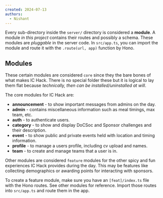 ```yaml
---
created: 2024-07-13
authors:
  - Nishant
---
```

Every sub-directory inside the `server/` directory is considered a **module**. A module *in this project* contains their routes and possibly a schema.
These modules are *pluggable* in the server code. In `src/app.ts`, you can import the module and route it with the `.route(url, app)` function by Hono.

## Modules

These certain modules are considered `core` since they the bare bones of what makes IC Hack. There is no special folder these but it is logical to lay them flat because *technically, then can be installed/uninstalled at will*.

The core modules for IC Hack are:
- **announcement** - to show important messages from admins on the day.
- **admin** - contains miscellaneous information such as meal timings, max team, etc.
- **auth** - to authenticate users.
- **category** - to show and display DoCSoc and Sponsor challenges and their description.
- **event** - to show public and private events held with location and timing information.
- **profile** - to manage a users profile, including cv upload and names.
- **team** - to create and manage teams that a user is in.

Other modules are considered `feature` modules for the other spicy and fun experiences IC Hack provides during the day. This may be features like collecting demographics or awarding points for interacting with sponsors.

To create a feature module, make sure you have an `[feat]/index.ts` file with the Hono routes. See other modules for reference. Import those routes into `src/app.ts` and route them in the app.